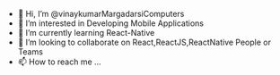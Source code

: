 - 👋 Hi, I’m @vinaykumarMargadarsiComputers
- 👀 I’m interested in Developing Mobile Applications
- 🌱 I’m currently learning React-Native
- 💞️ I’m looking to collaborate on React,ReactJS,ReactNative People or Teams
- 📫 How to reach me ...

<!---
vinaykumarMargadarsiComputers/vinaykumarMargadarsiComputers is a ✨ special ✨ repository because its `README.md` (this file) appears on your GitHub profile.
You can click the Preview link to take a look at your changes.
--->
